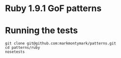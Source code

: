 
# Ruby 1.9.1 GoF patterns

# Running the tests

    git clone git@github.com:markmontymark/patterns.git
    cd patterns/ruby
    nosetests



